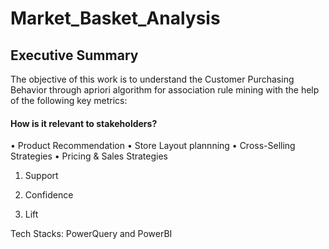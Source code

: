# Market_Basket_Analysis

## Executive Summary
The objective of this work is to understand the Customer Purchasing Behavior through apriori algorithm for association rule mining with the help of the following key metrics:

#### How is it relevant to stakeholders?

•	Product Recommendation
•	Store Layout plannning
• Cross-Selling Strategies
•	Pricing & Sales Strategies


1. Support

2. Confidence

3. Lift

Tech Stacks: PowerQuery and PowerBI

